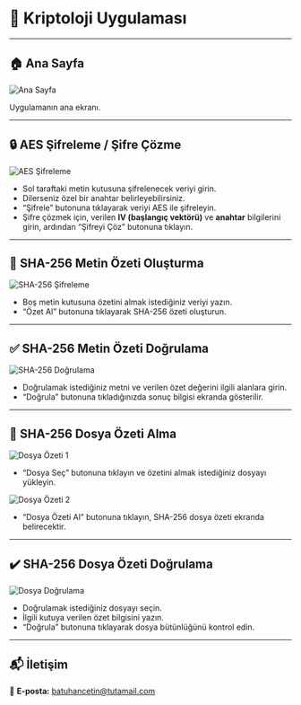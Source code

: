 # 🔐 Kriptoloji Uygulaması


---

## 🏠 Ana Sayfa

![Ana Sayfa](https://github.com/user-attachments/assets/c657ff6c-40d5-4f84-85d9-b72799321767)

Uygulamanın ana ekranı.

---

## 🔒 AES Şifreleme / Şifre Çözme

![AES Şifreleme](https://github.com/user-attachments/assets/b8d547e8-0f18-4e1b-aa78-3d6f7d0d8219)

- Sol taraftaki metin kutusuna şifrelenecek veriyi girin.
- Dilerseniz özel bir anahtar belirleyebilirsiniz.
- “Şifrele” butonuna tıklayarak veriyi AES ile şifreleyin.
- Şifre çözmek için, verilen **IV (başlangıç vektörü)** ve **anahtar** bilgilerini girin, ardından “Şifreyi Çöz” butonuna tıklayın.

---

## 🧾 SHA-256 Metin Özeti Oluşturma

![SHA-256 Şifreleme](https://github.com/user-attachments/assets/ac2d69c9-2298-4d1c-82e2-e33a92fcb610)

- Boş metin kutusuna özetini almak istediğiniz veriyi yazın.
- “Özet Al” butonuna tıklayarak SHA-256 özeti oluşturun.

---

## ✅ SHA-256 Metin Özeti Doğrulama


![SHA-256 Doğrulama](https://github.com/user-attachments/assets/d635c57e-0e00-4bc6-90c9-a1306e4c2270)

- Doğrulamak istediğiniz metni ve verilen özet değerini ilgili alanlara girin.
- “Doğrula” butonuna tıkladığınızda sonuç bilgisi ekranda gösterilir.

---

## 📁 SHA-256 Dosya Özeti Alma

![Dosya Özeti 1](https://github.com/user-attachments/assets/707a4af6-81d5-49c2-b79b-7dea410d9469)


- “Dosya Seç” butonuna tıklayın ve özetini almak istediğiniz dosyayı yükleyin.


![Dosya Özeti 2](https://github.com/user-attachments/assets/c4122007-046a-4694-a1e8-1a3f65a50385)

- “Dosya Özeti Al” butonuna tıklayın, SHA-256 dosya özeti ekranda belirecektir.

---

## ✔️ SHA-256 Dosya Özeti Doğrulama


![Dosya Doğrulama](https://github.com/user-attachments/assets/243843fa-9e85-43be-aace-753f5b7e76ef)

- Doğrulamak istediğiniz dosyayı seçin.
- İlgili kutuya verilen özet bilgisini yazın.
- “Doğrula” butonuna tıklayarak dosya bütünlüğünü kontrol edin.

---

## 📬 İletişim


📧 **E-posta:** [batuhancetin@tutamail.com](mailto:batuhancetin@tutamail.com)
